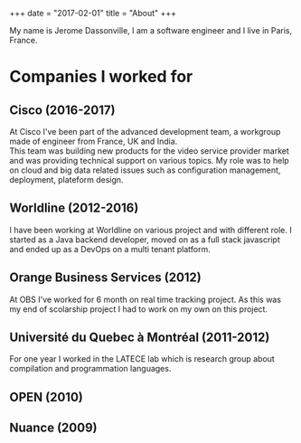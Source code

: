 +++
date = "2017-02-01"
title = "About"
+++

My name is Jerome Dassonville, I am a software engineer and I live in Paris, France.  

# Companies I worked for

## Cisco (2016-2017)
At Cisco I've been part of the advanced development team, a workgroup made of engineer from France, UK and India.  
This team was building new products for the video service provider market and was providing technical support on
various topics. My role was to help on cloud and big data related issues such as configuration management, deployment,
plateform design.
## Worldline (2012-2016)
I have been working at Worldline on various project and with different role. I started as a Java backend developer, 
moved on as a full stack javascript and ended up as a DevOps on a multi tenant platform.
## Orange Business Services (2012)
At OBS I've worked for 6 month on real time tracking project. As this was my end of scolarship project I had to
work on my own on this project.
## Université du Quebec à Montréal (2011-2012)
For one year I worked in the LATECE lab which is research group about compilation and programmation languages.
## OPEN (2010)
## Nuance (2009)
